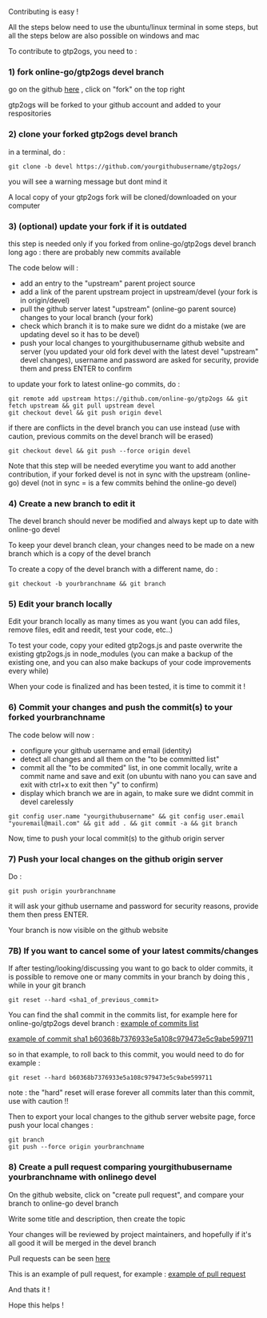 Contributing is easy !

All the steps below need to use the ubuntu/linux terminal in some steps, 
but all the steps below are also possible on windows and mac

To contribute to gtp2ogs, you need to : 

### 1) fork online-go/gtp2ogs devel branch

go on the github [here](https://github.com/online-go/gtp2ogs/tree/devel) , 
click on "fork" on the top right

gtp2ogs will be forked to your github account and added to your 
respositories

### 2) clone your forked gtp2ogs devel branch

in a terminal, do :

```
git clone -b devel https://github.com/yourgithubusername/gtp2ogs/
```

you will see a warning message but dont mind it

A local copy of your gtp2ogs fork will be cloned/downloaded on your computer

### 3) (optional) update your fork if it is outdated

this step is needed only if you forked from online-go/gtp2ogs devel branch 
long ago : there are probably new commits available

The code below will : 

- add an entry to the "upstream" parent project source
- add a link of the parent upstream project in upstream/devel (your fork 
is in origin/devel)
- pull the github server latest "upstream" (online-go parent source) changes 
to your local branch (your fork)
- check which branch it is to make sure we didnt do a mistake (we are 
updating devel so it has to be devel)
- push your local changes to yourgithubusername github website and server 
(you updated your old fork devel with the latest devel "upstream" devel 
changes), username and password are asked for security, provide them and 
press ENTER to confirm

to update your fork to latest online-go commits, do :

```
git remote add upstream https://github.com/online-go/gtp2ogs && git fetch upstream && git pull upstream devel
git checkout devel && git push origin devel
```

if there are conflicts in the devel branch you can use instead (use with 
caution, previous commits on the devel branch will be erased)

```
git checkout devel && git push --force origin devel 
```

Note that this step will be needed everytime you want to add another 
contribution, if your forked devel is not in sync with the upstream 
(online-go) devel (not in sync = is a few commits behind the online-go 
devel)

### 4) Create a new branch to edit it

The devel branch should never be modified and always kept up to date with 
online-go devel

To keep your devel branch clean, your changes need to be made on a new 
branch which is a copy of the devel branch

To create a copy of the devel branch with a different name, do : 

```
git checkout -b yourbranchname && git branch
```

### 5) Edit your branch locally

Edit your branch locally as many times as you want (you can add files, 
remove files, edit and reedit, test your code, etc..)

To test your code, copy your edited gtp2ogs.js and paste overwrite 
the existing gtp2ogs.js in node_modules (you can make a backup of the 
existing one, and you can also make backups of your code improvements 
every while)

When your code is finalized and has been tested, it is time to commit it !

### 6) Commit your changes and push the commit(s) to your forked yourbranchname

The code below will now : 

- configure your github username and email (identity)
- detect all changes and all them on the "to be committed list"
- commit all the "to be commited" list, in one commit locally, 
write a commit 
name and save and exit (on ubuntu with nano you can save and exit with 
ctrl+x to exit then "y" to confirm)
- display which branch we are in again, to make sure we didnt commit 
in devel carelessly

```
git config user.name "yourgithubusername" && git config user.email "youremail@mail.com" && git add . && git commit -a && git branch
```

Now, time to push your local commit(s) to the github origin server

### 7) Push your local changes on the github origin server

Do : 

```
git push origin yourbranchname
```

it will ask your github username and password for security reasons, provide
 them then press ENTER.

Your branch is now visible on the github website

### 7B) If you want to cancel some of your latest commits/changes

If after testing/looking/discussing you want to go back to older commits, 
it is possible to remove one or many commits in your branch by doing this , 
while in your git branch 

```
git reset --hard <sha1_of_previous_commit>
```

You can find the sha1 commit in the commits list, for example here for 
online-go/gtp2ogs devel branch : 
[example of commits list](https://github.com/online-go/gtp2ogs/commits/devel)

[example of commit sha1 b60368b7376933e5a108c979473e5c9abe599711](https://github.com/online-go/gtp2ogs/commit/b60368b7376933e5a108c979473e5c9abe599711)

so in that example, to roll back to this commit, you would need to do for 
example :

```
git reset --hard b60368b7376933e5a108c979473e5c9abe599711
```

note : the "hard" reset will erase forever all commits later than this 
commit, use with caution !!

Then to export your local changes to the github server website page, 
force push your local changes : 

```
git branch
git push --force origin yourbranchname 
```

### 8) Create a pull request comparing yourgithubusername yourbranchname with onlinego devel

On the github website, click on "create pull request", and compare your 
branch to online-go devel branch

Write some title and description, then create the topic

Your changes will be reviewed by project maintainers, and hopefully 
if it's all good it will be merged in the devel branch

Pull requests can be seen [here](https://github.com/online-go/gtp2ogs/pulls)

This is an example of pull request, for example : 
[example of pull request](https://github.com/online-go/gtp2ogs/pull/81)

And thats it !

Hope this helps !

